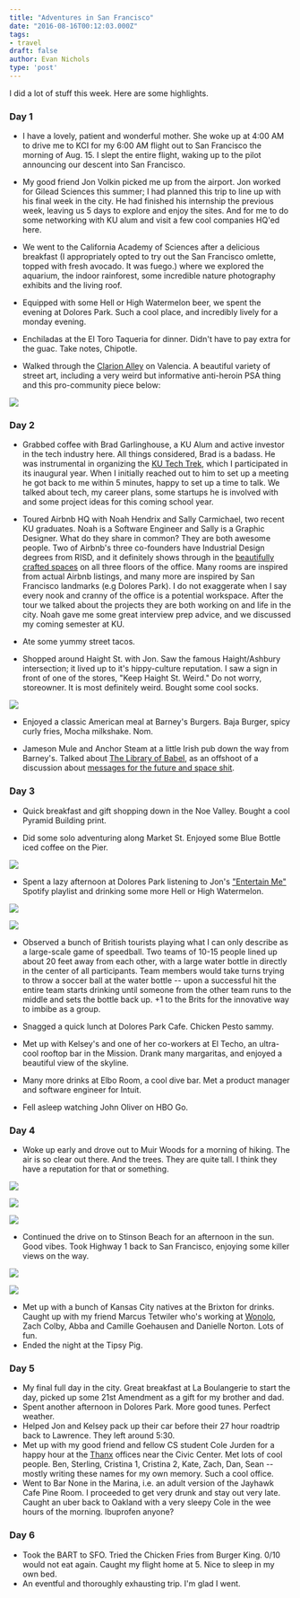 ```yaml
---
title: "Adventures in San Francisco"
date: "2016-08-16T00:12:03.000Z"
tags:
- travel
draft: false
author: Evan Nichols
type: 'post'
---
```


I did a lot of stuff this week. Here are some highlights.

### Day 1

- I have a lovely, patient and wonderful mother. She woke up at 4:00 AM to drive me to KCI for my 6:00 AM flight out to San Francisco the morning of Aug. 15. I slept the entire flight, waking up to the pilot announcing our descent into San Francisco.

- My good friend Jon Volkin picked me up from the airport. Jon worked for Gilead Sciences this summer; I had planned this trip to line up with his final week in the city. He had finished his internship the previous week, leaving us 5 days to explore and enjoy the sites. And for me to do some networking with KU alum and visit a few cool companies HQ'ed here.

- We went to the California Academy of Sciences after a delicious breakfast (I appropriately opted to try out the San Francisco omlette, topped with fresh avocado. It was fuego.) where we explored the aquarium, the indoor rainforest, some incredible nature photography exhibits and the living roof.

- Equipped with some Hell or High Watermelon beer, we spent the evening at Dolores Park. Such a cool place, and incredibly lively for a monday evening.

- Enchiladas at the El Toro Taqueria for dinner. Didn't have to pay extra for the guac. Take notes, Chipotle.

- Walked through the [Clarion Alley](https://en.wikipedia.org/wiki/Clarion_Alley_Mural_Project) on Valencia. A beautiful variety of street art, including a very weird but informative anti-heroin PSA thing and this pro-community piece below:

![](mural.png)

### Day 2

- Grabbed coffee with Brad Garlinghouse, a KU Alum and active investor in the tech industry here. All things considered, Brad is a badass. He was instrumental in organizing the [KU Tech Trek](http://blog.college.ku.edu/students/tech-trek-connects-jayhawks-to-silicon-valley/), which I participated in its inaugural year. When I initially reached out to him to set up a meeting he got back to me within 5 minutes, happy to set up a time to talk. We talked about tech, my career plans, some startups he is involved with and some project ideas for this coming school year.

- Toured Airbnb HQ with Noah Hendrix and Sally Carmichael, two recent KU graduates. Noah is a Software Engineer and Sally is a Graphic Designer. What do they share in common? They are both awesome people. Two of Airbnb's three co-founders have Industrial Design degrees from RISD, and it definitely shows through in the [beautifully crafted spaces](http://www.wired.com/2013/12/airbnb-gets-stylish-new-headquarters/) on all three floors of the office. Many rooms are inspired from actual Airbnb listings, and many more are inspired by San Francisco landmarks (e.g Dolores Park). I do not exaggerate when I say every nook and cranny of the office is a potential workspace. After the tour we talked about the projects they are both working on and life in the city. Noah gave me some great interview prep advice, and we discussed my coming semester at KU.

- Ate some yummy street tacos.

- Shopped around Haight St. with Jon. Saw the famous Haight/Ashbury intersection; it lived up to it's hippy-culture reputation. I saw a sign in front of one of the stores, "Keep Haight St. Weird." Do not worry, storeowner. It is most definitely weird. Bought some cool socks.

![](haight.png)

- Enjoyed a classic American meal at Barney's Burgers. Baja Burger, spicy curly fries, Mocha milkshake. Nom.

- Jameson Mule and Anchor Steam at a little Irish pub down the way from Barney's. Talked about [The Library of Babel](https://libraryofbabel.info/), as an offshoot of a discussion about [messages for the future and space shit](https://www.youtube.com/watch?v=GDrBIKOR01c).

### Day 3

- Quick breakfast and gift shopping down in the Noe Valley. Bought a cool Pyramid Building print.

- Did some solo adventuring along Market St. Enjoyed some Blue Bottle iced coffee on the Pier.

![](pier.png)

- Spent a lazy afternoon at Dolores Park listening to Jon's ["Entertain Me"](https://open.spotify.com/user/1267605225/playlist/6OWsEuLYjihDeIem3OnaJJ) Spotify playlist and drinking some more Hell or High Watermelon.

![](beer.png)

![](dolorespark.png)

- Observed a bunch of British tourists playing what I can only describe as a large-scale game of speedball. Two teams of 10-15 people lined up about 20 feet away from each other, with a large water bottle in directly in the center of all participants. Team members would take turns trying to throw a soccer ball at the water bottle -- upon a successful hit the entire team starts drinking until someone from the other team runs to the middle and sets the bottle back up. +1 to the Brits for the innovative way to imbibe as a group.

- Snagged a quick lunch at Dolores Park Cafe. Chicken Pesto sammy.

- Met up with Kelsey's and one of her co-workers at El Techo, an ultra-cool rooftop bar in the Mission. Drank many margaritas, and enjoyed a beautiful view of the skyline.

- Many more drinks at Elbo Room, a cool dive bar. Met a product manager and software engineer for Intuit.

- Fell asleep watching John Oliver on HBO Go.

### Day 4

- Woke up early and drove out to Muir Woods for a morning of hiking. The air is so clear out there. And the trees. They are quite tall. I think they have a reputation for that or something.

![](woods1.png)

![](woods2.png)

![](woods3.png)

- Continued the drive on to Stinson Beach for an afternoon in the sun. Good vibes. Took Highway 1 back to San Francisco, enjoying some killer views on the way.

![](beach.png)

![](stinson.png)

- Met up with a bunch of Kansas City natives at the Brixton for drinks. Caught up with my friend Marcus Tetwiler who's working at [Wonolo](http://www.wonolo.com/), Zach Colby, Abba and Camille Goehausen and Danielle Norton. Lots of fun.
- Ended the night at the Tipsy Pig.

### Day 5

- My final full day in the city. Great breakfast at La Boulangerie to start the day, picked up some 21st Amendment as a gift for my brother and dad.
- Spent another afternoon in Dolores Park. More good tunes. Perfect weather.
- Helped Jon and Kelsey pack up their car before their 27 hour roadtrip back to Lawrence. They left around 5:30.
- Met up with my good friend and fellow CS student Cole Jurden for a happy hour at the [Thanx](https://www.thanx.com/) offices near the Civic Center. Met lots of cool people. Ben, Sterling, Cristina 1, Cristina 2, Kate, Zach, Dan, Sean -- mostly writing these names for my own memory. Such a cool office.
- Went to Bar None in the Marina, i.e. an adult version of the Jayhawk Cafe Pine Room. I proceeded to get very drunk and stay out very late. Caught an uber back to Oakland with a very sleepy Cole in the wee hours of the morning. Ibuprofen anyone?

### Day 6

- Took the BART to SFO. Tried the Chicken Fries from Burger King. 0/10 would not eat again. Caught my flight home at 5. Nice to sleep in my own bed.
- An eventful and thoroughly exhausting trip. I'm glad I went.
